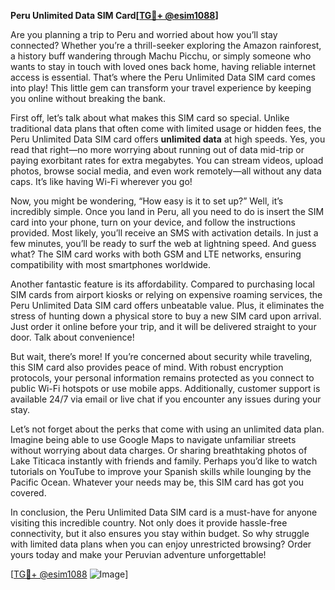 **Peru Unlimited Data SIM Card[[TG💪+ @esim1088](https://t.me/s/esim1088)]**

Are you planning a trip to Peru and worried about how you’ll stay connected? Whether you’re a thrill-seeker exploring the Amazon rainforest, a history buff wandering through Machu Picchu, or simply someone who wants to stay in touch with loved ones back home, having reliable internet access is essential. That’s where the Peru Unlimited Data SIM card comes into play! This little gem can transform your travel experience by keeping you online without breaking the bank.

First off, let’s talk about what makes this SIM card so special. Unlike traditional data plans that often come with limited usage or hidden fees, the Peru Unlimited Data SIM card offers **unlimited data** at high speeds. Yes, you read that right—no more worrying about running out of data mid-trip or paying exorbitant rates for extra megabytes. You can stream videos, upload photos, browse social media, and even work remotely—all without any data caps. It’s like having Wi-Fi wherever you go!

Now, you might be wondering, “How easy is it to set up?” Well, it’s incredibly simple. Once you land in Peru, all you need to do is insert the SIM card into your phone, turn on your device, and follow the instructions provided. Most likely, you’ll receive an SMS with activation details. In just a few minutes, you’ll be ready to surf the web at lightning speed. And guess what? The SIM card works with both GSM and LTE networks, ensuring compatibility with most smartphones worldwide.

Another fantastic feature is its affordability. Compared to purchasing local SIM cards from airport kiosks or relying on expensive roaming services, the Peru Unlimited Data SIM card offers unbeatable value. Plus, it eliminates the stress of hunting down a physical store to buy a new SIM card upon arrival. Just order it online before your trip, and it will be delivered straight to your door. Talk about convenience!

But wait, there’s more! If you’re concerned about security while traveling, this SIM card also provides peace of mind. With robust encryption protocols, your personal information remains protected as you connect to public Wi-Fi hotspots or use mobile apps. Additionally, customer support is available 24/7 via email or live chat if you encounter any issues during your stay.

Let’s not forget about the perks that come with using an unlimited data plan. Imagine being able to use Google Maps to navigate unfamiliar streets without worrying about data charges. Or sharing breathtaking photos of Lake Titicaca instantly with friends and family. Perhaps you’d like to watch tutorials on YouTube to improve your Spanish skills while lounging by the Pacific Ocean. Whatever your needs may be, this SIM card has got you covered.

In conclusion, the Peru Unlimited Data SIM card is a must-have for anyone visiting this incredible country. Not only does it provide hassle-free connectivity, but it also ensures you stay within budget. So why struggle with limited data plans when you can enjoy unrestricted browsing? Order yours today and make your Peruvian adventure unforgettable!

[[TG💪+ @esim1088](https://t.me/s/esim1088) ![Image](https://i.postimg.cc/Y0z9fWf4/image.png)]